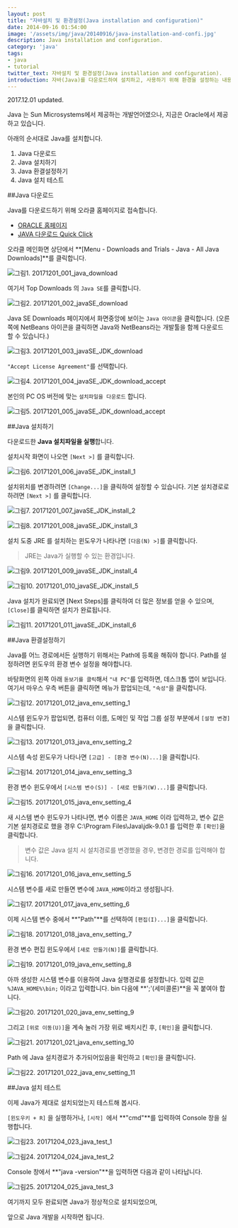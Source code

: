 ```yaml
---
layout: post
title: "자바설치 및 환경설정(Java installation and configuration)"
date: 2014-09-16 01:54:00
image: '/assets/img/java/20140916/java-installation-and-confi.jpg'
description: Java installation and configuration.
category: 'java'
tags:
- java
- tutorial
twitter_text: 자바설치 및 환경설정(Java installation and configuration).
introduction: 자바(Java)를 다운로드하여 설치하고, 사용하기 위해 환경을 설정하는 내용을 설명합니다.
---
```


2017.12.01 updated.

Java 는 Sun Microsystems에서 제공하는 개발언어였으나, 지금은 Oracle에서 제공하고 있습니다.

아래의 순서대로 Java를 설치합니다.

1. Java 다운로드
2. Java 설치하기
3. Java 환결설정하기
4. Java 설치 테스트

##Java 다운로드

Java를 다운로드하기 위해 오라클 홈페이지로 접속합니다.
- [ORACLE 홈페이지](http://www.oracle.com/index.html)
- [JAVA 다운로드 Quick Click]( http://www.oracle.com/technetwork/java/javase/downloads/index.html)

오라클 메인화면 상단에서 **[Menu - Downloads and Trials - Java - All Java Downloads]**를 클릭합니다.

![그림1. 20171201_001_java_download](/assets/img/java/20140916/20171201_001_java_download.png)

여기서 Top Downloads 의 `Java SE`를 클릭합니다.

![그림2. 20171201_002_javaSE_download](/assets/img/java/20140916/20171201_002_javaSE_download.png)

Java SE Downloads 페이지에서 화면중앙에 보이는 `Java 아이콘`을 클릭합니다.
(오른쪽에 NetBeans 아이콘을 클릭하면 Java와 NetBeans라는 개발툴을 함께 다운로드 할 수 있습니다.)

![그림3. 20171201_003_javaSE_JDK_download](/assets/img/java/20140916/20171201_003_javaSE_JDK_download.png)

`"Accept License Agreement"`를 선택합니다.

![그림4. 20171201_004_javaSE_JDK_download_accept](/assets/img/java/20140916/20171201_004_javaSE_JDK_download_accept.png)

본인의 PC OS 버전에 맞는 `설치파일을 다운로드` 합니다.

![그림5. 20171201_005_javaSE_JDK_download_accept](/assets/img/java/20140916/20171201_005_javaSE_JDK_download_accept.png)


##Java 설치하기

다운로드한 **Java 설치파일을 실행**합니다.

설치시작 화면이 나오면 `[Next >]` 를 클릭합니다.

![그림6. 20171201_006_javaSE_JDK_install_1](/assets/img/java/20140916/20171201_006_javaSE_JDK_install_1.png)

설치위치를 변경하려면 `[Change...]`을 클릭하여 설정할 수 있습니다.
기본 설치경로로 하려면 `[Next >]` 를 클릭합니다.

![그림7. 20171201_007_javaSE_JDK_install_2](/assets/img/java/20140916/20171201_007_javaSE_JDK_install_2.png)

![그림8. 20171201_008_javaSE_JDK_install_3](/assets/img/java/20140916/20171201_008_javaSE_JDK_install_3.png)

설치 도중 JRE 를 설치하는 윈도우가 나타나면 `[다음(N) >]`를 클릭합니다.
> JRE는 Java가 실행할 수 있는 환경입니다.

![그림9. 20171201_009_javaSE_JDK_install_4](/assets/img/java/20140916/20171201_009_javaSE_JDK_install_4.png)

![그림10. 20171201_010_javaSE_JDK_install_5](/assets/img/java/20140916/20171201_010_javaSE_JDK_install_5.png)

Java 설치가 완료되면 [Next Steps]를 클릭하여 더 많은 정보를 얻을 수 있으며,
`[Close]`를 클릭하면 설치가 완료됩니다.

![그림11. 20171201_011_javaSE_JDK_install_6](/assets/img/java/20140916/20171201_011_javaSE_JDK_install_6.png)

##Java 환결설정하기

Java를 어느 경로에서든 실행하기 위해서는 Path에 등록을 해줘야 합니다.
Path를 설정하려면 윈도우의 환경 변수 설정을 해야합니다.

바탕화면의 왼쪽 아래 `돋보기를 클릭`해서 `"내 PC"`를 입력하면, 데스크톱 앱이 보입니다.
여기서 마우스 우측 버튼을 클릭하면 메뉴가 팝업되는데, `"속성"`을 클릭합니다.

![그림12. 20171201_012_java_env_setting_1](/assets/img/java/20140916/20171201_012_java_env_setting_1.png)

시스템 윈도우가 팝업되면,
컴퓨터 이름, 도메인 및 작업 그룹 설정 부분에서 `[설정 변경]` 을 클릭합니다.

![그림13. 20171201_013_java_env_setting_2](/assets/img/java/20140916/20171201_013_java_env_setting_2.png)

시스템 속성 윈도우가 나타나면 `[고급] - [환경 변수(N)...]`을 클릭합니다.

![그림14. 20171201_014_java_env_setting_3](/assets/img/java/20140916/20171201_014_java_env_setting_3.png)

환경 변수 윈도우에서 `[시스템 변수(S)] - [새로 만들기(W)...]`를 클릭합니다.

![그림15. 20171201_015_java_env_setting_4](/assets/img/java/20140916/20171201_015_java_env_setting_4.png)

새 시스템 변수 윈도우가 나타나면, 변수 이름은 `JAVA_HOME` 이라 입력하고, 
변수 값은 기본 설치경로로 했을 경우 C:\Program Files\Java\jdk-9.0.1 를 입력한 후 `[확인]`을 클릭합니다.
> 변수 값은 Java 설치 시 설치경로를 변경했을 경우, 변경한 경로를 입력해야 합니다.

![그림16. 20171201_016_java_env_setting_5](/assets/img/java/20140916/20171201_016_java_env_setting_5.png)

시스템 변수를 새로 만들면 변수에 `JAVA_HOME`이라고 생성됩니다.

![그림17. 20171201_017_java_env_setting_6](/assets/img/java/20140916/20171201_017_java_env_setting_6.png)

이제 시스템 변수 중에서 **"Path"**를 선택하여 `[편집(I)...]`을 클릭합니다.

![그림18. 20171201_018_java_env_setting_7](/assets/img/java/20140916/20171201_018_java_env_setting_7.png)

환경 변수 편집 윈도우에서 `[새로 만들기(N)]`를 클릭합니다.

![그림19. 20171201_019_java_env_setting_8](/assets/img/java/20140916/20171201_019_java_env_setting_8.png)

아까 생성한 시스템 변수를 이용하여 Java 실행경로를 설정합니다.
입력 값은 `%JAVA_HOME%\bin;` 이라고 입력합니다.
bin 다음에 **';'(세미콜론)**을 꼭 붙여야 합니다.

![그림20. 20171201_020_java_env_setting_9](/assets/img/java/20140916/20171201_020_java_env_setting_9.png)

그리고 `[위로 이동(U)]`을 계속 눌러 가장 위로 배치시킨 후, `[확인]`을 클릭합니다.

![그림21. 20171201_021_java_env_setting_10](/assets/img/java/20140916/20171201_021_java_env_setting_10.png)

Path 에 Java 설치경로가 추가되어있음을 확인하고 `[확인]`을 클릭합니다.

![그림22. 20171201_022_java_env_setting_11](/assets/img/java/20140916/20171201_022_java_env_setting_11.png)



##Java 설치 테스트

이제 Java가 제대로 설치되었는지 테스트해 봅시다.

`[윈도우키 + R]` 을 실행하거나, `[시작] `에서 **"cmd"**를 입력하여 Console 창을 실행합니다.

![그림23. 20171204_023_java_test_1](/assets/img/java/20140916/20171204_023_java_test_1.png)

![그림24. 20171204_024_java_test_2](/assets/img/java/20140916/20171204_024_java_test_2.png)

Console 창에서 **"java -version"**을 입력하면 다음과 같이 나타납니다.

![그림25. 20171204_025_java_test_3](/assets/img/java/20140916/20171204_025_java_test_3.png)

여기까지 모두 완료되면 Java가 정상적으로 설치되었으며,

앞으로 Java 개발을 시작하면 됩니다. 









